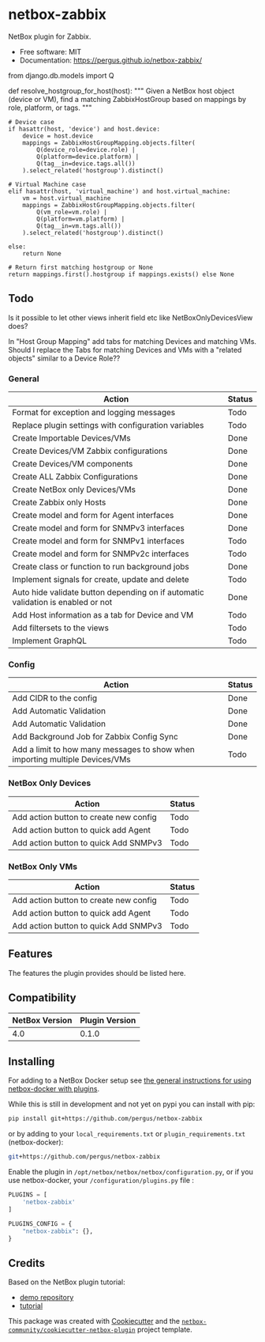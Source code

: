 # netbox-zabbix

NetBox plugin for Zabbix.


* Free software: MIT
* Documentation: https://pergus.github.io/netbox-zabbix/





from django.db.models import Q

def resolve_hostgroup_for_host(host):
    """
    Given a NetBox host object (device or VM), find a matching ZabbixHostGroup
    based on mappings by role, platform, or tags.
    """

    # Device case
    if hasattr(host, 'device') and host.device:
        device = host.device
        mappings = ZabbixHostGroupMapping.objects.filter(
            Q(device_role=device.role) |
            Q(platform=device.platform) |
            Q(tag__in=device.tags.all())
        ).select_related('hostgroup').distinct()

    # Virtual Machine case
    elif hasattr(host, 'virtual_machine') and host.virtual_machine:
        vm = host.virtual_machine
        mappings = ZabbixHostGroupMapping.objects.filter(
            Q(vm_role=vm.role) |
            Q(platform=vm.platform) |
            Q(tag__in=vm.tags.all())
        ).select_related('hostgroup').distinct()

    else:
        return None

    # Return first matching hostgroup or None
    return mappings.first().hostgroup if mappings.exists() else None


## Todo

Is it possible to let other views inherit field etc like NetBoxOnlyDevicesView does?


In "Host Group Mapping" add tabs for matching Devices and matching VMs.
Should I replace the Tabs for matching Devices and VMs with a "related
objects" similar to a Device Role??



### General
| Action                                                       | Status        |
| ------------------------------------------------------------ | ------------- |
| Format for exception and logging messages                    | Todo          |
| Replace plugin settings with configuration variables         | Todo          |
| Create Importable Devices/VMs                                | Done          |
| Create Devices/VM Zabbix configurations                      | Done          |
| Create Devices/VM components                                 | Done          |
| Create ALL Zabbix Configurations                             | Done          |
| Create NetBox only Devices/VMs                               | Done          |
| Create Zabbix only Hosts                                     | Done          |
| Create model and form for Agent interfaces                   | Done          |
| Create model and form for SNMPv3 interfaces                  | Done          |
| Create model and form for SNMPv1 interfaces                  | Todo          |
| Create model and form for SNMPv2c interfaces                 | Todo          |
| Create class or function to run background jobs              | Done          |
| Implement signals for create, update and delete              | Todo          |
| Auto hide validate button depending on if automatic validation is enabled or not | Done |
| Add Host information as a tab for Device and VM              | Todo          |
| Add filtersets to the views                                  | Todo          |
| Implement GraphQL                                            | Todo          |



### Config
| Action                                                       | Status        |
| ------------------------------------------------------------ | ------------- |
| Add CIDR to the config                                       | Done          |
| Add Automatic Validation                                     | Done          |
| Add Automatic Validation                                     | Done          |
| Add Background Job for Zabbix Config Sync                    | Done          |
| Add a limit to how many messages to show when importing multiple Devices/VMs | Todo |


### NetBox Only Devices
| Action                                                       | Status        |
| ------------------------------------------------------------ | ------------- |
| Add action button to create new config                       | Todo          |
| Add action button to quick add Agent                         | Todo          |
| Add action button to quick Add SNMPv3                        | Todo          |

### NetBox Only VMs
| Action                                                       | Status        |
| ------------------------------------------------------------ | ------------- |
| Add action button to create new config                       | Todo          |
| Add action button to quick add Agent                         | Todo          |
| Add action button to quick Add SNMPv3                        | Todo          |






## Features

The features the plugin provides should be listed here.

## Compatibility

| NetBox Version | Plugin Version |
|----------------|----------------|
|     4.0        |      0.1.0     |

## Installing

For adding to a NetBox Docker setup see
[the general instructions for using netbox-docker with plugins](https://github.com/netbox-community/netbox-docker/wiki/Using-Netbox-Plugins).

While this is still in development and not yet on pypi you can install with pip:

```bash
pip install git+https://github.com/pergus/netbox-zabbix
```

or by adding to your `local_requirements.txt` or `plugin_requirements.txt` (netbox-docker):

```bash
git+https://github.com/pergus/netbox-zabbix
```

Enable the plugin in `/opt/netbox/netbox/netbox/configuration.py`,
 or if you use netbox-docker, your `/configuration/plugins.py` file :

```python
PLUGINS = [
    'netbox-zabbix'
]

PLUGINS_CONFIG = {
    "netbox-zabbix": {},
}
```

## Credits

Based on the NetBox plugin tutorial:

- [demo repository](https://github.com/netbox-community/netbox-plugin-demo)
- [tutorial](https://github.com/netbox-community/netbox-plugin-tutorial)

This package was created with [Cookiecutter](https://github.com/audreyr/cookiecutter) and the [`netbox-community/cookiecutter-netbox-plugin`](https://github.com/netbox-community/cookiecutter-netbox-plugin) project template.
